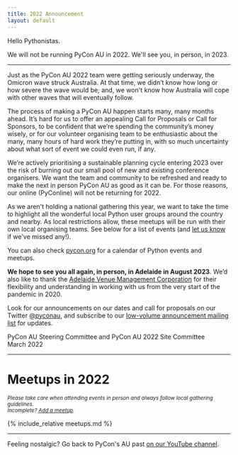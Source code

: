 ```yaml
---
title: 2022 Announcement
layout: default
---
```


Hello Pythonistas. 

We will not be running PyCon AU in 2022. We'll see you, in person, in 2023.

---

Just as the PyCon AU 2022 team were getting seriously underway, the Omicron wave struck Australia. At that time, we didn’t know how long or how severe the wave would be; and, we won't know how Australia will cope with other waves that will eventually follow.

The process of making a PyCon AU happen starts many, many months ahead. It’s hard for us to offer an appealing Call for Proposals or Call for Sponsors, to be confident that we’re spending the community’s money wisely, or for our volunteer organising team to be enthusiastic about the many, many hours of hard work they’re putting in, with so much uncertainty about what sort of event we could even run, if any.

We’re actively prioritising a sustainable planning cycle entering 2023 over the risk of burning out our small pool of new and existing conference organisers.  We want the team and community to be refreshed and ready to make the next in person PyCon AU as good as it can be. For those reasons, our online (PyConline) will not be returning for 2022. 

As we aren't holding a national gathering this year, we want to take the time to highlight all the wonderful local Python user groups around the country and nearby. As local restrictions allow, these meetups will be run with their own local organising teams. See below for a list of events (and [let us know][new-meetup] if we've missed any!). 

You can also check [pycon.org](https://pycon.org/) for a calendar of Python events and meetups. 

**We hope to see you all again, in person, in Adelaide in August 2023**. We’d also like to thank the [Adelaide Venue Management Corporation](https://www.avmc.com.au/) for their flexibility and understanding in working with us from the very start of the pandemic in 2020.

Look for our announcements on our dates and call for proposals on our Twitter [@pyconau](https://twitter.com/pyconau), and subscribe to our [low-volume announcement mailing list](http://lists.linux.org.au/mailman/listinfo/pycon-au-announce) for updates. 

PyCon AU Steering Committee and PyCon AU 2022 Site Committee<br>
March 2022


---

# Meetups in 2022

<small>*Please take care when attending events in person and always follow local gathering guidelines.<br>Incomplete? [Add a meetup][new-meetup].*</small>

{% include_relative meetups.md %}

---

Feeling nostalgic? Go back to PyCon's AU past [on our YouTube channel](https://www.youtube.com/c/PyConAU/playlists).


[new-meetup]: https://github.com/pyconau/2022-website/issues/new?labels=new-meetup-request&template=new-meetup.md&title=Add+new+meetup%3A+